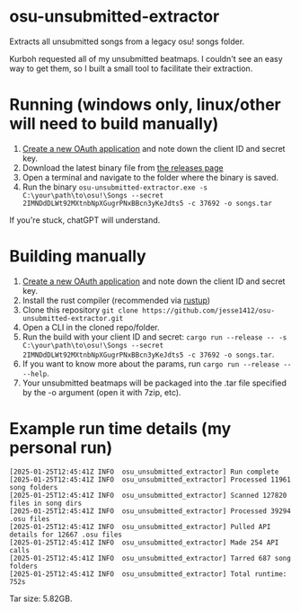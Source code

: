 # osu-unsubmitted-extractor
Extracts all unsubmitted songs from a legacy osu! songs folder.

Kurboh requested all of my unsubmitted beatmaps. I couldn't see an easy way to get them, so I built a small tool to facilitate their extraction.

# Running (windows only, linux/other will need to build manually)
1. [Create a new OAuth application](https://osu.ppy.sh/home/account/edit#oauth) and note down the client ID and secret key.
2. Download the latest binary file from [the releases page](https://github.com/jesse1412/osu-unsubmitted-extractor/releases)
3. Open a terminal and navigate to the folder where the binary is saved.
4. Run the binary `osu-unsubmitted-extractor.exe -s C:\your\path\to\osu!\Songs --secret  2IMNDdDLWt92MXtnbNpXGugrPNxBBcn3yKeJdts5 -c 37692 -o songs.tar`

If you're stuck, chatGPT will understand.

# Building manually
1. [Create a new OAuth application](https://osu.ppy.sh/home/account/edit#oauth) and note down the client ID and secret key.
2. Install the rust compiler (recommended via [rustup](https://www.rust-lang.org/tools/install))
3. Clone this repository `git clone https://github.com/jesse1412/osu-unsubmitted-extractor.git`
4. Open a CLI in the cloned repo/folder.
5. Run the build with your client ID and secret: `cargo run --release -- -s C:\your\path\to\osu!\Songs --secret  2IMNDdDLWt92MXtnbNpXGugrPNxBBcn3yKeJdts5 -c 37692 -o songs.tar`.
6. If you want to know more about the params, run `cargo run --release -- --help`.
7. Your unsubmitted beatmaps will be packaged into the .tar file specified by the -o argument (open it with 7zip, etc).

# Example run time details (my personal run)
```
[2025-01-25T12:45:41Z INFO  osu_unsubmitted_extractor] Run complete
[2025-01-25T12:45:41Z INFO  osu_unsubmitted_extractor] Processed 11961 song folders
[2025-01-25T12:45:41Z INFO  osu_unsubmitted_extractor] Scanned 127820 files in song dirs
[2025-01-25T12:45:41Z INFO  osu_unsubmitted_extractor] Processed 39294 .osu files
[2025-01-25T12:45:41Z INFO  osu_unsubmitted_extractor] Pulled API details for 12667 .osu files
[2025-01-25T12:45:41Z INFO  osu_unsubmitted_extractor] Made 254 API calls
[2025-01-25T12:45:41Z INFO  osu_unsubmitted_extractor] Tarred 687 song folders
[2025-01-25T12:45:41Z INFO  osu_unsubmitted_extractor] Total runtime: 752s
```

Tar size: 5.82GB.
